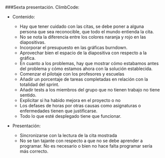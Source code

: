 ###Sexta presentación. ClimbCode:

* Contenido:

	* Hay que tener cuidado con las citas, se debe poner a alguna persona que sea reconocible, que todo el mundo entienda la cita.
	* No se nota la diferencia entre los colores naranja y rojo en las diapositivas.
	* Incorporar el presupuesto en las gráficas burndown.
	* Aprovechar bien el espacio de la diapositiva con respecto a la gráfica.
	* En cuanto a los problemas, hay que mostrar cómo estabamos antes del problema y cómo estamos ahora con la solución establecida.
	* Comenzar el pilotaje con los profesores y escuelas
	* Añadir un porcentaje de tareas completadas en relación con la totalidad del sprint.
	* Añadir tests a los miembros del grupo que no tienen trabajo no tiene sentido.
	* Explicitar si ha habido mejora en el proyecto o no
	* Los defases de horas por otras causas como asignaturas o enfermedades tienen que justificarse.
	* Todo lo que esté desplegado tiene que funcionar.
	
* Presentación:

	* Sincronizarse con la lectura de la cita mostrada
	* No se tan tajante con respecto a que no se debe aprender a programar. No es necesario o bien no hace falta programar sería más correcto.